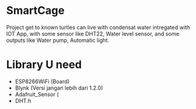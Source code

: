 # SmartCage
Project get to known turtles can live with condensat water intregated with IOT App, with some sensor like DHT22, Water level sensor, and some outputs like Water pump, Automatic light. 

# Library U need
- ESP8266WiFi (Board)
- Blynk (Versi jangan lebih dari 1.2.0)
- Adafruit_Sensor (
- DHT.h

  

